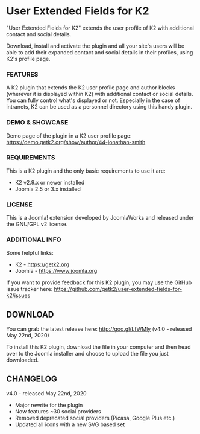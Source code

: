 User Extended Fields for K2
=========

"User Extended Fields for K2" extends the user profile of K2 with additional contact and social details.

Download, install and activate the plugin and all your site's users will be able to add their expanded contact and social details in their profiles, using K2's profile page.


### FEATURES
A K2 plugin that extends the K2 user profile page and author blocks (wherever it is displayed within K2) with additional contact or social details. You can fully control what's displayed or not. Especially in the case of intranets, K2 can be used as a personnel directory using this handy plugin.


### DEMO & SHOWCASE
Demo page of the plugin in a K2 user profile page: https://demo.getk2.org/show/author/44-jonathan-smith


### REQUIREMENTS
This is a K2 plugin and the only basic requirements to use it are:

- K2 v2.9.x or newer installed
- Joomla 2.5 or 3.x installed


### LICENSE
This is a Joomla! extension developed by JoomlaWorks and released under the GNU/GPL v2 license.


### ADDITIONAL INFO
Some helpful links:

- K2 - https://getk2.org
- Joomla - https://www.joomla.org

If you want to provide feedback for this K2 plugin, you may use the GitHub issue tracker here: https://github.com/getk2/user-extended-fields-for-k2/issues


## DOWNLOAD
You can grab the latest release here: http://goo.gl/LfWMly (v4.0 - released May 22nd, 2020)

To install this K2 plugin, download the file in your computer and then head over to the Joomla installer and choose to upload the file you just downloaded.

## CHANGELOG

v4.0 - released May 22nd, 2020
- Major rewrite for the plugin
- Now features ~30 social providers
- Removed deprecated social providers (Picasa, Google Plus etc.)
- Updated all icons with a new SVG based set
